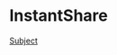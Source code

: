 # InstantShare

[Subject](https://lilac-bromine-67e.notion.site/L-instant-B3-0da55b62730a412e9c181cd549ae35e4)